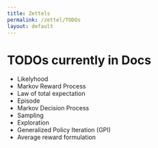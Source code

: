 ```yaml
---
title: Zettels
permalink: /zettel/TODOs
layout: default
---
```

# TODOs currently in Docs

- Likelyhood
- Markov Reward Process
- Law of total expectation
- Episode
- Markov Decision Process
- Sampling
- Exploration
- Generalized Policy Iteration (GPI)
- Average reward formulation